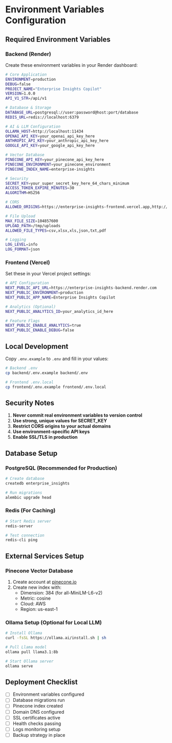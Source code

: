 # Environment Variables Configuration

## Required Environment Variables

### Backend (Render)
Create these environment variables in your Render dashboard:

```bash
# Core Application
ENVIRONMENT=production
DEBUG=false
PROJECT_NAME="Enterprise Insights Copilot"
VERSION=1.0.0
API_V1_STR=/api/v1

# Database & Storage
DATABASE_URL=postgresql://user:password@host:port/database
REDIS_URL=redis://localhost:6379

# AI & LLM Configuration
OLLAMA_HOST=http://localhost:11434
OPENAI_API_KEY=your_openai_api_key_here
ANTHROPIC_API_KEY=your_anthropic_api_key_here
GOOGLE_API_KEY=your_google_api_key_here

# Vector Database
PINECONE_API_KEY=your_pinecone_api_key_here
PINECONE_ENVIRONMENT=your_pinecone_environment
PINECONE_INDEX_NAME=enterprise-insights

# Security
SECRET_KEY=your_super_secret_key_here_64_chars_minimum
ACCESS_TOKEN_EXPIRE_MINUTES=30
ALGORITHM=HS256

# CORS
ALLOWED_ORIGINS=https://enterprise-insights-frontend.vercel.app,http://localhost:3000

# File Upload
MAX_FILE_SIZE=104857600
UPLOAD_PATH=/tmp/uploads
ALLOWED_FILE_TYPES=csv,xlsx,xls,json,txt,pdf

# Logging
LOG_LEVEL=info
LOG_FORMAT=json
```

### Frontend (Vercel)
Set these in your Vercel project settings:

```bash
# API Configuration
NEXT_PUBLIC_API_URL=https://enterprise-insights-backend.render.com
NEXT_PUBLIC_ENVIRONMENT=production
NEXT_PUBLIC_APP_NAME=Enterprise Insights Copilot

# Analytics (Optional)
NEXT_PUBLIC_ANALYTICS_ID=your_analytics_id_here

# Feature Flags
NEXT_PUBLIC_ENABLE_ANALYTICS=true
NEXT_PUBLIC_ENABLE_DEBUG=false
```

## Local Development
Copy `.env.example` to `.env` and fill in your values:

```bash
# Backend .env
cp backend/.env.example backend/.env

# Frontend .env.local  
cp frontend/.env.example frontend/.env.local
```

## Security Notes

1. **Never commit real environment variables to version control**
2. **Use strong, unique values for SECRET_KEY**
3. **Restrict CORS origins to your actual domains**
4. **Use environment-specific API keys**
5. **Enable SSL/TLS in production**

## Database Setup

### PostgreSQL (Recommended for Production)
```bash
# Create database
createdb enterprise_insights

# Run migrations
alembic upgrade head
```

### Redis (For Caching)
```bash
# Start Redis server
redis-server

# Test connection
redis-cli ping
```

## External Services Setup

### Pinecone Vector Database
1. Create account at [pinecone.io](https://pinecone.io)
2. Create new index with:
   - Dimension: 384 (for all-MiniLM-L6-v2)
   - Metric: cosine
   - Cloud: AWS
   - Region: us-east-1

### Ollama Setup (Optional for Local LLM)
```bash
# Install Ollama
curl -fsSL https://ollama.ai/install.sh | sh

# Pull Llama model
ollama pull llama3.1:8b

# Start Ollama server
ollama serve
```

## Deployment Checklist

- [ ] Environment variables configured
- [ ] Database migrations run
- [ ] Pinecone index created
- [ ] Domain DNS configured
- [ ] SSL certificates active
- [ ] Health checks passing
- [ ] Logs monitoring setup
- [ ] Backup strategy in place
